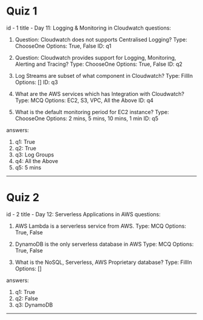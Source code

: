 # Quiz 1

id - 1
title - Day 11: Logging & Monitoring in Cloudwatch
questions:

1. Question: Cloudwatch does not supports Centralised Logging?
   Type: ChooseOne
   Options: True, False
   ID: q1

2. Question: Cloudwatch provides support for Logging, Monitoring, Alerting and Tracing?
   Type: ChooseOne
   Options: True, False
   ID: q2

3. Log Streams are subset of what component in Cloudwatch?
   Type: FillIn
   Options: []
   ID: q3

4. What are the AWS services which has Integration with Cloudwatch?
   Type: MCQ
   Options: EC2, S3, VPC, All the Above
   ID: q4

5. What is the default monitoring period for EC2 instance?
   Type: ChooseOne
   Options: 2 mins, 5 mins, 10 mins, 1 min
   ID: q5

answers:

1. q1: True
2. q2: True
3. q3: Log Groups
4. q4: All the Above
5. q5: 5 mins

---

# Quiz 2

id - 2
title - Day 12: Serverless Applications in AWS
questions:

1. AWS Lambda is a serverless service from AWS.
   Type: MCQ
   Options: True, False

2. DynamoDB is the only serverless database in AWS
   Type: MCQ
   Options: True, False

3. What is the NoSQL, Serverless, AWS Proprietary database?
   Type: FillIn
   Options: []

answers:

1. q1: True
2. q2: False
3. q3: DynamoDB

---
